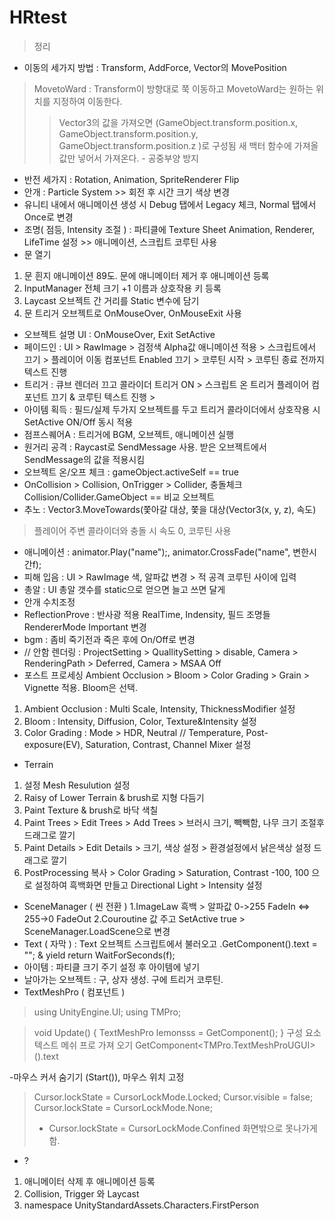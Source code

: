 # HRtest
> 정리
- 이동의 세가지 방법 : Transform, AddForce, Vector의 MovePosition
 > MovetoWard : Transform이 방향대로 쭉 이동하고 MovetoWard는 원하는 위치를 지정하여 이동한다.
 >> Vector3의 값을 가져오면 (GameObject.transform.position.x, GameObject.transform.position.y, GameObject.transform.position.z )로 구성됨
 새 백터 함수에 가져올 값만 넣어서 가져온다. - 공중부양 방지
- 반전 세가지 : Rotation, Animation, SpriteRenderer Flip
- 안개 : Particle System >> 회전 후 시간 크기 색상 변경
- 유니티 내에서 애니메이션 생성 시 Debug 탭에서 Legacy 체크, Normal 탭에서 Once로 변경
- 조명( 점등, Intensity 조절 ) : 파티클에 Texture Sheet Animation, Renderer, LifeTime 설정 >> 애니메이션, 스크립트 코루틴 사용
- 문 열기
1. 문 흰지 애니메이션 89도. 문에 애니메이터 제거 후 애니메이션 등록
2. InputManager 전체 크기 +1 이름과 상호작용 키 등록
3. Laycast 오브젝트 간 거리를 Static 변수에 담기
4. 문 트리거 오브젝트로 OnMouseOver, OnMouseExit 사용
- 오브젝트 설명 UI : OnMouseOver, Exit SetActive
- 페이드인 : UI > RawImage > 검정색 Alpha값 애니메이션 적용 > 스크립트에서 끄기 > 플레이어 이동 컴포넌트 Enabled 끄기 > 코루틴 시작 > 코루틴 종료 전까지 텍스트 진행
- 트리거 : 큐브 렌더러 끄고 콜라이더 트리거 ON > 스크립트 온 트리거 플레이어 컴포넌트 끄기 & 코루틴 텍스트 진행 >
- 아이템 획득 : 필드/실제 두가지 오브젝트를 두고 트리거 콜라이더에서 상호작용 시 SetActive ON/Off 동시 적용
- 점프스퀘어A : 트리거에 BGM, 오브젝트, 애니메이션 실행
- 원거리 공격 : Raycast로 SendMessage 사용. 받은 오브젝트에서 SendMessage의 값을 적용시킴
- 오브젝트 온/오프 체크 : gameObject.activeSelf == true
- OnCollision > Collision, OnTrigger > Collider, 충돌체크 Collision/Collider.GameObject == 비교 오브젝트
- 추노 : Vector3.MoveTowards(쫓아갈 대상, 쫓을 대상(Vector3(x, y, z), 속도) 
 > 플레이어 주변 콜라이더와 충돌 시 속도 0, 코루틴 사용
- 애니메이션 : animator.Play("name");, animator.CrossFade("name", 변한시간f);
- 피해 입음 : UI > RawImage 색, 알파값 변경 > 적 공격 코루틴 사이에 입력
- 총알 : UI 총알 갯수를 static으로 얻으면 늘고 쓰면 달게
- 안개 수치조정
- ReflectionProve : 반사광 적용 RealTime, Indensity, 필드 조명들 RendererMode Important 변경
- bgm : 좀비 죽기전과 죽은 후에 On/Off로 변경
- // 안함 렌더링 : ProjectSetting > QuallitySetting > disable, Camera > RenderingPath > Deferred, Camera > MSAA Off
- 포스트 프로세싱
Ambient Occlusion > Bloom > Color Grading > Grain > Vignette 적용. Bloom은 선택.
1. Ambient Occlusion : Multi Scale, Intensity, ThicknessModifier 설정
2. Bloom : Intensity, Diffusion, Color, Texture&Intensity 설정
3. Color Grading : Mode > HDR, Neutral // Temperature, Post-exposure(EV), Saturation, Contrast, Channel Mixer 설정
- Terrain
1. 설정 Mesh Resulution 설정
2. Raisy of Lower Terrain & brush로 지형 다듬기
3. Paint Texture & brush로 바닥 색칠
4. Paint Trees > Edit Trees > Add Trees > 브러시 크기, 빽빽함, 나무 크기 조절후 드래그로 깔기
5. Paint Details > Edit Details > 크기, 색상 설정 > 환경설정에서 낡은색상 설정 드래그로 깔기
6. PostProcessing 복사 > Color Grading > Saturation, Contrast -100, 100 으로 설정하여 흑백화면 만들고 Directional Light > Intensity 설정
- SceneManager ( 씬 전환 )
1.ImageLaw 흑백 > 알파값 0->255 FadeIn <=> 255->0 FadeOut
2.Couroutine 값 주고 SetActive true > SceneManager.LoadScene으로 변경
- Text ( 자막 ) : Text 오브젝트 스크립트에서 불러오고 .GetComponent<Text>().text = ""; & yield return WaitForSeconds(f);
- 아이템 : 파티클 크기 주기 설정 후 아이템에 넣기
- 날아가는 오브젝트 : 구, 상자 생성. 구에 트리거 코루틴.
- TextMeshPro ( 컴포넌트 )
>using UnityEngine.UI;
>using TMPro;

>void Update()
>{
>    TextMeshPro lemonsss = GetComponent<TextMeshPro>();
>}
>구성 요소 텍스트 메쉬 프로 가져 오기
>GetComponent<TMPro.TextMeshProUGUI>().text

-마우스 커서 숨기기 (Start()), 마우스 위치 고정
> Cursor.lockState = CursorLockMode.Locked; Cursor.visible = false;
> Cursor.lockState = CursorLockMode.None;
> + Cursor.lockState = CursorLockMode.Confined 화면밖으로 못나가게함.



- ?
1. 애니메이터 삭제 후 애니메이션 등록
2. Collision, Trigger 와 Laycast
3. namespace UnityStandardAssets.Characters.FirstPerson
